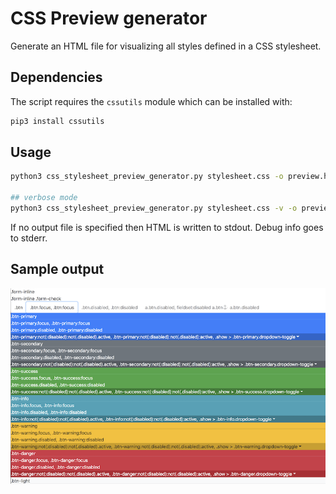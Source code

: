 # CSS Preview generator

Generate an HTML file for visualizing all styles defined in a CSS stylesheet.

## Dependencies

The script requires the `cssutils` module which can be installed with:

```bash
pip3 install cssutils
```


## Usage

```bash
python3 css_stylesheet_preview_generator.py stylesheet.css -o preview.html

## verbose mode
python3 css_stylesheet_preview_generator.py stylesheet.css -v -o preview.html
```

If no output file is specified then HTML is written to stdout. Debug info goes to stderr.

## Sample output

![CSS stylesheet HTML preview — generated image](css_stylesheet_preview_html_generator.png?raw=true "Title")
